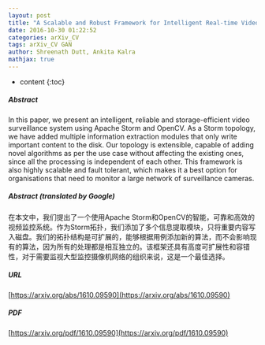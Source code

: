 ```yaml
---
layout: post
title: "A Scalable and Robust Framework for Intelligent Real-time Video Surveillance"
date: 2016-10-30 01:22:52
categories: arXiv_CV
tags: arXiv_CV GAN
author: Shreenath Dutt, Ankita Kalra
mathjax: true
---
```


* content
{:toc}

##### Abstract
In this paper, we present an intelligent, reliable and storage-efficient video surveillance system using Apache Storm and OpenCV. As a Storm topology, we have added multiple information extraction modules that only write important content to the disk. Our topology is extensible, capable of adding novel algorithms as per the use case without affecting the existing ones, since all the processing is independent of each other. This framework is also highly scalable and fault tolerant, which makes it a best option for organisations that need to monitor a large network of surveillance cameras.

##### Abstract (translated by Google)
在本文中，我们提出了一个使用Apache Storm和OpenCV的智能，可靠和高效的视频监控系统。作为Storm拓扑，我们添加了多个信息提取模块，只将重要内容写入磁盘。我们的拓扑结构是可扩展的，能够根据用例添加新的算法，而不会影响现有的算法，因为所有的处理都是相互独立的。该框架还具有高度可扩展性和容错性，对于需要监视大型监控摄像机网络的组织来说，这是一个最佳选择。

##### URL
[https://arxiv.org/abs/1610.09590](https://arxiv.org/abs/1610.09590)

##### PDF
[https://arxiv.org/pdf/1610.09590](https://arxiv.org/pdf/1610.09590)

